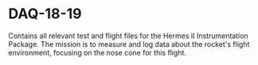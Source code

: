 # DAQ-18-19
Contains all relevant test and flight files for the Hermes II Instrumentation Package. The mission is to measure and log data about the rocket's flight environment, focusing on the nose cone for this flight.  
